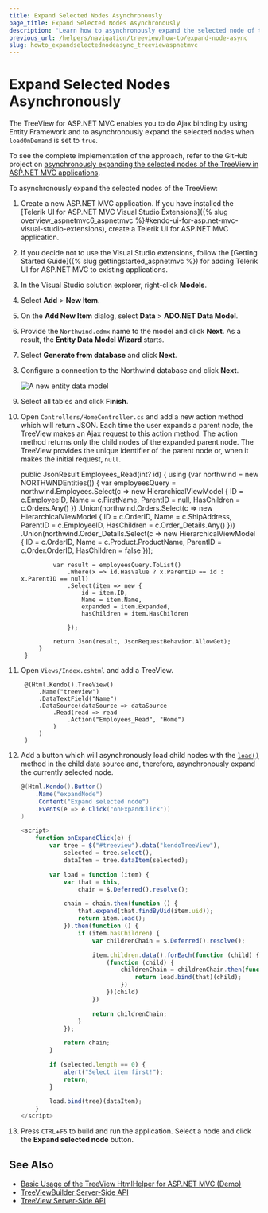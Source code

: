 ```yaml
---
title: Expand Selected Nodes Asynchronously
page_title: Expand Selected Nodes Asynchronously
description: "Learn how to asynchronously expand the selected node of the Kendo UI TreeView in ASP.NET MVC."
previous_url: /helpers/navigation/treeview/how-to/expand-node-async
slug: howto_expandselectednodeasync_treeviewaspnetmvc
---
```


# Expand Selected Nodes Asynchronously

The TreeView for ASP.NET MVC enables you to do Ajax binding by using Entity Framework and to asynchronously expand the selected nodes when `loadOnDemand` is set to `true`.

To see the complete implementation of the approach, refer to the GitHub project on [asynchronously expanding the selected nodes of the TreeView in ASP.NET MVC applications](https://github.com/telerik/ui-for-aspnet-mvc-examples/tree/master/treeview/ExpandSelectedItemAsync).

To asynchronously expand the selected nodes of the TreeView:

1. Create a new ASP.NET MVC application. If you have installed the [Telerik UI for ASP.NET MVC Visual Studio Extensions]({% slug overview_aspnetmvc6_aspnetmvc %}#kendo-ui-for-asp.net-mvc-visual-studio-extensions), create a Telerik UI for ASP.NET MVC application.
1. If you decide not to use the Visual Studio extensions, follow the [Getting Started Guide]({% slug gettingstarted_aspnetmvc %}) for adding Telerik UI for ASP.NET MVC to existing applications.
1. In the Visual Studio solution explorer, right-click **Models**.
1. Select **Add** > **New Item**.
1. On the **Add New Item** dialog, select **Data** > **ADO.NET Data Model**.
1. Provide the `Northwind.edmx` name to the model and click **Next**. As a result, the **Entity Data Model Wizard** starts.
1. Select **Generate from database** and click **Next**.
1. Configure a connection to the Northwind database and click **Next**.

    ![A new entity data model](../images/tree-entity-data-model.png)

1. Select all tables and click **Finish**.
1. Open `Controllers/HomeController.cs` and add a new action method which will return JSON. Each time the user expands a parent node, the TreeView makes an Ajax request to this action method. The action method returns only the child nodes of the expanded parent node. The TreeView provides the unique identifier of the parent node or, when it makes the initial request, `null`.

      public JsonResult Employees_Read(int? id)
        {
            using (var northwind = new NORTHWNDEntities())
            {
                var employeesQuery = northwind.Employees.Select(c => new HierarchicalViewModel
                {
                    ID = c.EmployeeID,
                    Name = c.FirstName,
                    ParentID = null,
                    HasChildren = c.Orders.Any()
                })
                .Union(northwind.Orders.Select(c => new HierarchicalViewModel
                {
                    ID = c.OrderID,
                    Name = c.ShipAddress,
                    ParentID = c.EmployeeID,
                    HasChildren = c.Order_Details.Any()
                }))
                .Union(northwind.Order_Details.Select(c => new HierarchicalViewModel
                {
                    ID = c.OrderID,
                    Name = c.Product.ProductName,
                    ParentID = c.Order.OrderID,
                    HasChildren = false
                }));

                var result = employeesQuery.ToList()
                    .Where(x => id.HasValue ? x.ParentID == id : x.ParentID == null)
                    .Select(item => new {
                        id = item.ID,
                        Name = item.Name,
                        expanded = item.Expanded,
                        hasChildren = item.HasChildren

                    });

                return Json(result, JsonRequestBehavior.AllowGet);
            }
        }

1. Open `Views/Index.cshtml` and add a TreeView.

        @(Html.Kendo().TreeView()
            .Name("treeview")
            .DataTextField("Name")
            .DataSource(dataSource => dataSource
                .Read(read => read
                    .Action("Employees_Read", "Home")
                )
            )
        )

1. Add a button which will asynchronously load child nodes with the [`load()`](https://docs.telerik.com/kendo-ui/api/javascript/data/node/methods/load) method in the child data source and, therefore, asynchronously expand the currently selected node.

    ```cs
    @(Html.Kendo().Button()
        .Name("expandNode")
        .Content("Expand selected node")
        .Events(e => e.Click("onExpandClick"))
    )
    ```
    ```js
    <script>
        function onExpandClick(e) {
            var tree = $("#treeview").data("kendoTreeView"),
                selected = tree.select(),
                dataItem = tree.dataItem(selected);

            var load = function (item) {
                var that = this,
                    chain = $.Deferred().resolve();

                chain = chain.then(function () {
                    that.expand(that.findByUid(item.uid));
                    return item.load();
                }).then(function () {
                    if (item.hasChildren) {
                        var childrenChain = $.Deferred().resolve();

                        item.children.data().forEach(function (child) {
                            (function (child) {
                                childrenChain = childrenChain.then(function () {
                                    return load.bind(that)(child);
                                })
                            })(child)
                        })

                        return childrenChain;
                    }
                });

                return chain;
            }

            if (selected.length == 0) {
                alert("Select item first!");
                return;
            }

            load.bind(tree)(dataItem);
        }
    </script>
    ```

1. Press `CTRL`+`F5` to build and run the application. Select a node and click the **Expand selected node** button.

## See Also

* [Basic Usage of the TreeView HtmlHelper for ASP.NET MVC (Demo)](https://demos.telerik.com/aspnet-mvc/treeview/index)
* [TreeViewBuilder Server-Side API](https://docs.telerik.com/aspnet-mvc/api/Kendo.Mvc.UI.Fluent/TreeViewBuilder)
* [TreeView Server-Side API](/api/treeview)
